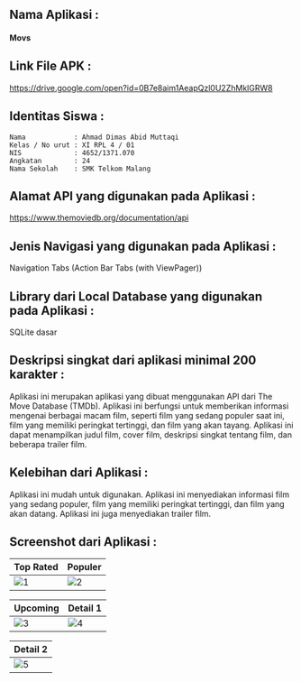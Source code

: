 ## Nama Aplikasi : 
#### Movs
## Link File APK : 
https://drive.google.com/open?id=0B7e8aim1AeapQzl0U2ZhMklGRW8
## Identitas Siswa :
    Nama            : Ahmad Dimas Abid Muttaqi
    Kelas / No urut : XI RPL 4 / 01
    NIS             : 4652/1371.070
    Angkatan        : 24
    Nama Sekolah    : SMK Telkom Malang
## Alamat API yang digunakan pada Aplikasi : 
https://www.themoviedb.org/documentation/api
## Jenis Navigasi yang digunakan pada Aplikasi : 
Navigation Tabs (Action Bar Tabs (with ViewPager))
## Library dari Local Database yang digunakan pada Aplikasi : 
SQLite dasar
## Deskripsi singkat dari aplikasi minimal 200 karakter :
Aplikasi ini merupakan aplikasi yang dibuat menggunakan API dari The Move Database (TMDb). Aplikasi ini berfungsi untuk memberikan informasi mengenai berbagai macam film, seperti film yang sedang populer saat ini, film yang memiliki peringkat tertinggi, dan film yang akan tayang. Aplikasi ini dapat menampilkan judul film, cover film, deskripsi singkat tentang film, dan beberapa trailer film.
## Kelebihan dari Aplikasi : 
Aplikasi ini mudah untuk digunakan. Aplikasi ini menyediakan informasi film yang sedang populer, film yang memiliki peringkat tertinggi, dan film yang akan datang. Aplikasi ini juga menyediakan trailer film.
## Screenshot dari Aplikasi :

Top Rated | Populer
------------ | -------------
![1](https://cloud.githubusercontent.com/assets/22099413/26036056/e9025ae2-3900-11e7-842b-0e6ebdb1b930.png)|![2](https://cloud.githubusercontent.com/assets/22099413/26036057/e9042a2a-3900-11e7-92d3-e4f0e9728cbf.png)

Upcoming | Detail 1
------------ | -------------
![3](https://cloud.githubusercontent.com/assets/22099413/26036058/e908113a-3900-11e7-90ec-3f50c1844980.png)|![4](https://cloud.githubusercontent.com/assets/22099413/26036131/59edf0ee-3902-11e7-8ef6-7bcb30e6ecd3.png)

Detail 2 |
------------ |
![5](https://cloud.githubusercontent.com/assets/22099413/26036130/59de3456-3902-11e7-9a2d-4d9442e9c574.png)|
